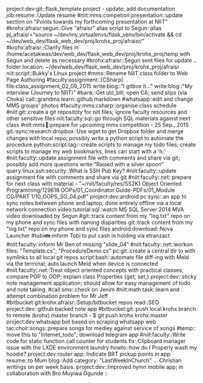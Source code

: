 project:dev:git::flask_template project - update; add documentation
job:resume::Update resume
#niit:mms:competion:presentation::update section on "Points towards my forthcoming presentation at NIIT"
#krohx:afraisr:segun::Give "afraisr" alias script to Segun:		alias pj_afraisr="source ~/dev/my_virtualenvs/flask_venv/bin/activate && cd ~/dev/web_dev/flask_web_dev/proj/krohx_proj/afraisr/"
#krohx:afraisr::Clarify files in /home/acetakwas/dev/web_dev/flask_web_dev/proj/krohx_proj/temp with Segun and  delete as necessary
#krohx:afraisr::Segun sent files for update .. folder location: ~/dev/web_dev/flask_web_dev/proj/krohx_proj/afraisr
niit:script::Bukky's Linux project
#mms::Rename NIIT class folder to Web Page Authoring
#faculty:assignment::[CSharp] file:class_assignment_02_09_2015
write:blog::"I gitbox it..."
write:blog::"My interview (Journey to NIIT)"
#bank::Get util_bill; open CA; send slips (via Chuka)
call::grandma
learn::github markdown
#whatsapp::edit and change MMS groups' photos
#faculty:mms:csharp::organise class schedule
#niit:git::create a git repositoty for niit files; ignore faculty resources and other sensitive files
niit:faculty:sql::go through SQL materials against next class
#niit:mms:date::prepare for upcoming mms competition - 25 Sep., 2015
git:notes:sync:research:dropbox::Use wget to get Dropbox folder and merge changes with local repo; possibly write a python script to automate the procedure
python:script:tag:notes::create scripts to manage my todo files; create scripts to manage my web bookmarks, lines can start with a 'h:'
#niit:faculty::update assignment file with comments and share via git; possibly add more questions
write:"Raised with a silver spoon"
query:linux:ssh:security::What is SSH Pub Key?
#niit:faculty::update assignment file with comments and share via git
#niit:faculty:.net::prepare for next class with material - "~/niit/faculty/res/SS2K1 Object Oriented Programming/129618 OOPs/01_Coordinator Guide-PDFs/01_Module CG/PART 1/10_OOPS_SG_04.pdf"
project:dev:android:pc:sync::an app to sync notes between phone and laptop, done entirely offline via a local network connection
video:tutorial:sql::watch MS SQL Server 2014 MVA video downloaded by Segun
#git::track content from my "log.txt" repo on my phone and sync files with naming disparities
git::track content from my "log.txt" repo on my phone and sync files
android:download::Nova Launcher
#tobi:family::inform Tobi to put cash in holding via etranzact
#niit:faculty::inform Mr Ben of missing "slide_04"
#niit:faculty:.net::workon files: "Template.cs"; "ProcedureDemo.cs"
pc:git::create a central dir to with symlinks to all local git repos
script:bash::automate file diff-ing with Meld via the terminal; auto launch Meld when device is connected
#niit:faculty:.net::Treat object oriented concepts with practical classes; compare POP to OOP; explain class Properties {get; set;}
project:dev::sticky note management application; should allow for easy management of todo and note taking.
#call:sms::check on Jenim
#niit:math:task::learn and attempt combination problem for Mr Jeff
#bitbucket:git:krohx:afraisr::Setup/bitbucket repos
read::SEO
project:dev::github backed note app
#bitbucket:git::push local krohx branch to remote (krohx) master branch -  $ git push krohx krohx:master
project:dev:whatsapp bot based on scraping whatsapp web
tac:choir:songs::prepare songs for medley against service of songs
#temp:: move this to "Internet_todo"; download telegram app
#niit:faculty::Write code for static function call counter for students
fix::Clipboard manager issue with the LXDE environment
laundry:howto::how do I Properly wash my hoodie?
project:dev:router:app::Indicate BRT pickup points in app
resume::to Mum
blog::Add category: "LastWeekInChurch" … Christian writings on per week basis.
project:dev::Improved hymn mobile app; in collaboration with Bro Muyiwa Ogunde
::
